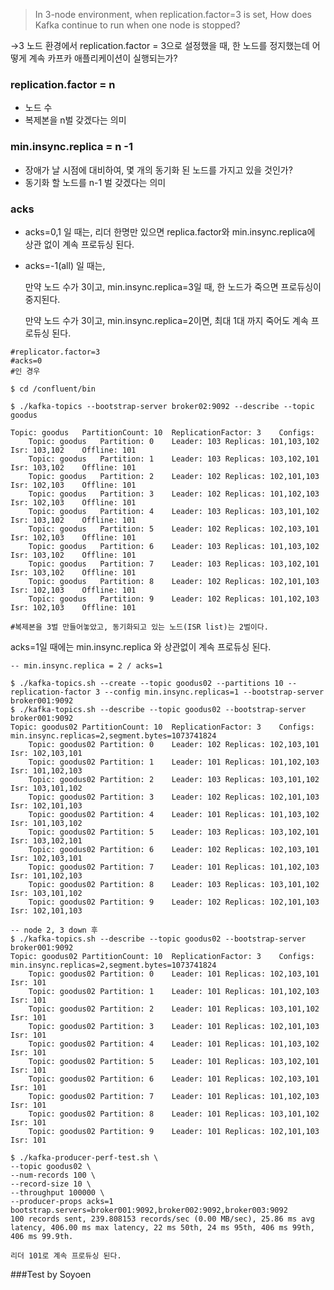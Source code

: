 > In 3-node environment, when replication.factor=3 is set, 
How does Kafka continue to run when one node is stopped?
> 

→3 노드 환경에서 replication.factor = 3으로 설정했을 때, 한 노드를 정지했는데 어떻게 계속 카프카 애플리케이션이 실행되는가?

### replication.factor = n

- 노드 수  
- 복제본을 n벌 갖겠다는 의미  

### min.insync.replica = n -1

- 장애가 날 시점에 대비하여, 몇 개의 동기화 된 노드를 가지고 있을 것인가?  
- 동기화 할 노드를 n-1 벌 갖겠다는 의미  

### acks

- acks=0,1 일 때는, 리더 한명만 있으면 replica.factor와 min.insync.replica에 상관 없이 계속 프로듀싱 된다.  
- acks=-1(all) 일 때는,  
    
    만약 노드 수가 3이고, min.insync.replica=3일 때, 한 노드가 죽으면 프로듀싱이 중지된다. 
    
    만약 노드 수가 3이고, min.insync.replica=2이면, 최대 1대 까지 죽어도 계속 프로듀싱 된다.

```
#replicator.factor=3
#acks=0 
#인 경우

$ cd /confluent/bin

$ ./kafka-topics --bootstrap-server broker02:9092 --describe --topic goodus

Topic: goodus	PartitionCount: 10	ReplicationFactor: 3	Configs: 
	Topic: goodus	Partition: 0	Leader: 103	Replicas: 101,103,102	Isr: 103,102	Offline: 101
	Topic: goodus	Partition: 1	Leader: 103	Replicas: 103,102,101	Isr: 103,102	Offline: 101
	Topic: goodus	Partition: 2	Leader: 102	Replicas: 102,101,103	Isr: 102,103	Offline: 101
	Topic: goodus	Partition: 3	Leader: 102	Replicas: 101,102,103	Isr: 102,103	Offline: 101
	Topic: goodus	Partition: 4	Leader: 103	Replicas: 103,101,102	Isr: 103,102	Offline: 101
	Topic: goodus	Partition: 5	Leader: 102	Replicas: 102,103,101	Isr: 102,103	Offline: 101
	Topic: goodus	Partition: 6	Leader: 103	Replicas: 101,103,102	Isr: 103,102	Offline: 101
	Topic: goodus	Partition: 7	Leader: 103	Replicas: 103,102,101	Isr: 103,102	Offline: 101
	Topic: goodus	Partition: 8	Leader: 102	Replicas: 102,101,103	Isr: 102,103	Offline: 101
	Topic: goodus	Partition: 9	Leader: 102	Replicas: 101,102,103	Isr: 102,103	Offline: 101

#복제본을 3벌 만들어놓았고, 동기화되고 있는 노드(ISR list)는 2벌이다. 

```

acks=1일 때에는 min.insync.replica 와 상관없이 계속 프로듀싱 된다.  
```
-- min.insync.replica = 2 / acks=1 

$ ./kafka-topics.sh --create --topic goodus02 --partitions 10 --replication-factor 3 --config min.insync.replicas=1 --bootstrap-server broker001:9092
$ ./kafka-topics.sh --describe --topic goodus02 --bootstrap-server broker001:9092
Topic: goodus02	PartitionCount: 10	ReplicationFactor: 3	Configs: min.insync.replicas=2,segment.bytes=1073741824
	Topic: goodus02	Partition: 0	Leader: 102	Replicas: 102,103,101	Isr: 102,103,101
	Topic: goodus02	Partition: 1	Leader: 101	Replicas: 101,102,103	Isr: 101,102,103
	Topic: goodus02	Partition: 2	Leader: 103	Replicas: 103,101,102	Isr: 103,101,102
	Topic: goodus02	Partition: 3	Leader: 102	Replicas: 102,101,103	Isr: 102,101,103
	Topic: goodus02	Partition: 4	Leader: 101	Replicas: 101,103,102	Isr: 101,103,102
	Topic: goodus02	Partition: 5	Leader: 103	Replicas: 103,102,101	Isr: 103,102,101
	Topic: goodus02	Partition: 6	Leader: 102	Replicas: 102,103,101	Isr: 102,103,101
	Topic: goodus02	Partition: 7	Leader: 101	Replicas: 101,102,103	Isr: 101,102,103
	Topic: goodus02	Partition: 8	Leader: 103	Replicas: 103,101,102	Isr: 103,101,102
	Topic: goodus02	Partition: 9	Leader: 102	Replicas: 102,101,103	Isr: 102,101,103

-- node 2, 3 down 후
$ ./kafka-topics.sh --describe --topic goodus02 --bootstrap-server broker001:9092
Topic: goodus02	PartitionCount: 10	ReplicationFactor: 3	Configs: min.insync.replicas=2,segment.bytes=1073741824
	Topic: goodus02	Partition: 0	Leader: 101	Replicas: 102,103,101	Isr: 101
	Topic: goodus02	Partition: 1	Leader: 101	Replicas: 101,102,103	Isr: 101
	Topic: goodus02	Partition: 2	Leader: 101	Replicas: 103,101,102	Isr: 101
	Topic: goodus02	Partition: 3	Leader: 101	Replicas: 102,101,103	Isr: 101
	Topic: goodus02	Partition: 4	Leader: 101	Replicas: 101,103,102	Isr: 101
	Topic: goodus02	Partition: 5	Leader: 101	Replicas: 103,102,101	Isr: 101
	Topic: goodus02	Partition: 6	Leader: 101	Replicas: 102,103,101	Isr: 101
	Topic: goodus02	Partition: 7	Leader: 101	Replicas: 101,102,103	Isr: 101
	Topic: goodus02	Partition: 8	Leader: 101	Replicas: 103,101,102	Isr: 101
	Topic: goodus02	Partition: 9	Leader: 101	Replicas: 102,101,103	Isr: 101

$ ./kafka-producer-perf-test.sh \
--topic goodus02 \
--num-records 100 \
--record-size 10 \
--throughput 100000 \
--producer-props acks=1 bootstrap.servers=broker001:9092,broker002:9092,broker003:9092 
100 records sent, 239.808153 records/sec (0.00 MB/sec), 25.86 ms avg latency, 406.00 ms max latency, 22 ms 50th, 24 ms 95th, 406 ms 99th, 406 ms 99.9th.

리더 101로 계속 프로듀싱 된다.
```

###Test by Soyoen
